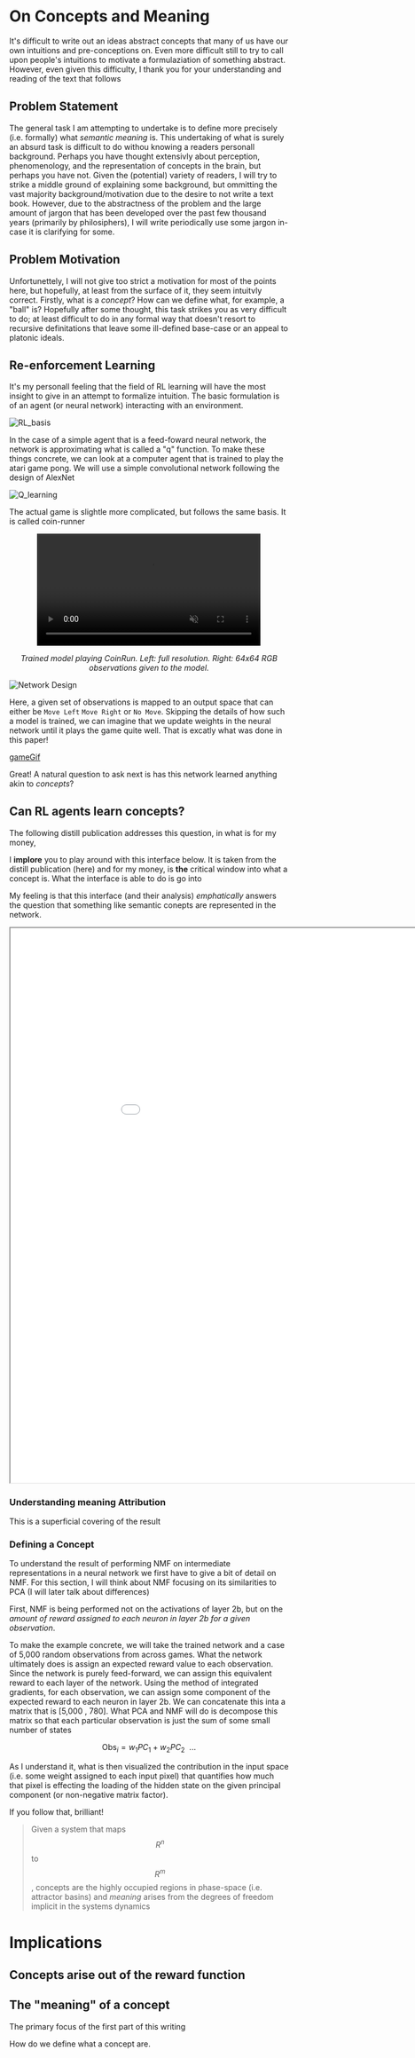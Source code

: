 # On Concepts and Meaning

It's difficult to write out an ideas abstract concepts that many of us have our own intuitions and pre-conceptions on. Even more difficult still to try to call upon people's intuitions to motivate a formulaziation of something abstract. However, even given this difficulty, I thank you for your understanding and reading of the text that follows

## Problem Statement

The general task I am attempting to undertake is to define more precisely (i.e. formally) what *semantic meaning* is. This undertaking of what is surely an absurd task is difficult to do withou knowing a readers personall background. Perhaps you have thought extensivly about perception, phenomenology, and the representation of concepts in the brain, but perhaps you have not. Given the (potential) variety of readers, I will try to strike a middle ground of explaining some background, but ommitting the vast majority background/motivation due to the desire to not write a text book. However, due to the abstractness of the problem and the large amount of jargon that has been developed over the past few thousand years (primarily by philosiphers), I will write periodically use some jargon in-case it is clarifying for some. 

## Problem Motivation

Unfortunettely, I will not give too strict a motivation for most of the points here, but hopefully, at least from the surface of it, they seem intuitvly correct. Firstly, what is a *concept*? How can we define what, for example, a "ball" is? Hopefully after some thought, this task strikes you as very difficult to do; at least difficult to do in any formal way that doesn't resort to recursive definitations that leave some ill-defined base-case or an appeal to platonic ideals. 

## Re-enforcement Learning

It's my personall feeling that the field of RL learning will have the most insight to give in an attempt to formalize intuition. The basic formulation is of an agent (or neural network) interacting with an environment.

![RL_basis](/assets/RL_basis.svg)

In the case of a simple agent that is a feed-foward neural network, the network is approximating what is called a "q" function. To make these things concrete, we can look at a computer agent that is trained to play the atari game pong. We will use a simple convolutional network following the design of AlexNet

![Q_learning](/assets/q_learning.svg)

The actual game is slightle more complicated, but follows the same basis. It is called coin-runner
<center>
<video style="width: 80%;" controls muted="">
        <source src="/assets/coinrun.mp4" type="video/mp4">
        Your browser doesn't support videos
</video>
</center>
<p align="center"><em> Trained model playing CoinRun. Left: full resolution. Right: 64x64 RGB observations given to the model.</em></p>

![Network Design](/assets/networkDesign.svg)

Here, a given set of observations is mapped to an output space that can either be `Move Left` `Move Right` or `No Move`. Skipping the details of how such a model is trained, we can imagine that we update weights in the neural network until it plays the game quite well. That is excatly what was done in this paper!

[gameGif]()

Great! A natural question to ask next is has this network learned anything akin to *concepts*? 

## Can RL agents learn concepts?

The following distill publication addresses this question, in what is for my money, 

I **implore** you to play around with this interface below. It is taken from the distill publication (here) and for my money, is **the** critical window into what a concept is. What the interface is able to do is go into 

My feeling is that this interface (and their analysis) *emphatically* answers the question that something like semantic conepts are represented in the network. 

<iframe src="/assets/static_pages/understanding_rl/" title="RL Visualization" width="1000" height="1000" scrolling="no"></iframe>


### Understanding meaning Attribution

This is a superficial covering of the result 

### Defining a Concept

To understand the result of performing NMF on intermediate representations in a neural network we first have to give a bit of detail on NMF. For this section, I will think about NMF focusing on its similarities to PCA (I will later talk about differences)

First, NMF is being performed not on the activations of layer 2b, but on the *amount of reward assigned to each neuron in layer 2b for a given observation*.

To make the example concrete, we will take the trained network and a case of 5,000 random observations from across games. What the network ultimately does is assign an expected reward value to each observation. Since the network is purely feed-forward, we can assign this equivalent reward to each layer of the network. Using the method of integrated gradients, for each observation, we can assign some component of the expected reward to each neuron in layer 2b. We can concatenate this inta a matrix that is [5,000 , 780]. What PCA and NMF will do is decompose this matrix so that each particular observation is just the sum of some small number of states

$$ \text{Obs}_i = w_1 PC_1 + w_2 PC_2  \ \ ... $$

As I understand it, what is then visualized the contribution in the input space (i.e. some weight assigned to each input pixel) that quantifies how much that pixel is effecting the loading of the hidden state on the given principal component (or non-negative matrix factor).

If you follow that, brilliant!

> Given a system that maps $$ R^n $$  to $$R^m$$, concepts are the highly occupied regions in phase-space (i.e. attractor basins) and *meaning* arises from the degrees of freedom implicit in the systems dynamics

# Implications

## Concepts arise out of the reward function



## The "meaning" of a concept


The primary focus of the first part of this writing

How do we define what a concept are.